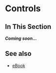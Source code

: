 # Controls

## In This Section

***Coming soon...***

## See also

* [eBook](/docs/documentation/ebook)

